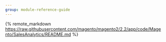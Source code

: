 ```yaml
---
group: module-reference-guide
---
```


{% remote_markdown https://raw.githubusercontent.com/magento/magento2/2.2/app/code/Magento/SalesAnalytics/README.md %}